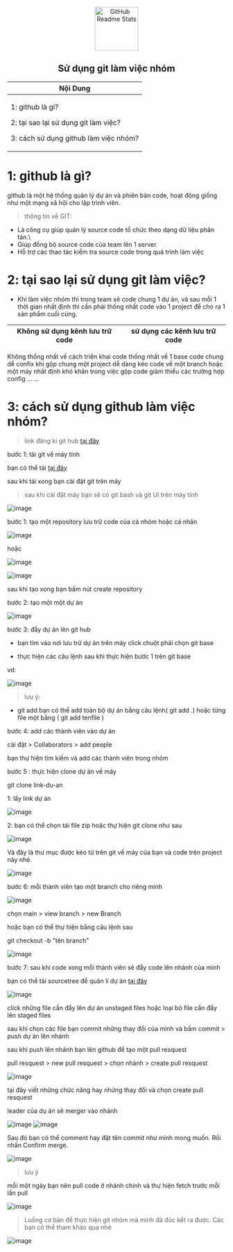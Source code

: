 <p align="center">
 <img width="100px" src="https://upload.wikimedia.org/wikipedia/commons/9/91/Octicons-mark-github.svg" align="center" alt="GitHub Readme Stats" />
 <h2 align="center">Sử dụng git làm việc nhóm</h2>
</p>

<div align="center">
 <table >
  <theader>
  <th>
   Nội Dung 
   </th>
   </theader>
  <tbody>
  <td>
   <p>1: github là gì?</p>
   <p>2: tại sao lại sử dụng git làm việc?</p>
   <p>3: cách sử dụng github làm việc nhóm?</p>
   </td>
   </tbody>
   </table>
</div>

# 1: github là gì?

github là một hệ thống quản lý dự án và phiên bản code, hoạt động giống như một mạng xã hội cho lập trình viên.

>  thông tin về GIT:

- Là công cụ giúp quản lý source code tổ chức theo dạng dữ liệu phân tán.\
- Giúp đồng bộ source code của team lên 1 server.
- Hỗ trợ các thao tác kiểm tra source code trong quá trình làm việc 

# 2: tại sao lại sử dụng git làm việc?

- Khi làm việc nhóm thì trong team sẽ code chung 1 dự án, và sau mỗi 1 thời gian nhất định thì cần phải thống nhất code  vào 1 project để cho ra 1 sản phẩm cuối cùng.

<div>
      <table>
        <thead>
          <th>Không sử dụng kênh lưu trữ code</th>
          <th>sử dụng các kênh lưu trữ code</th>
        </thead>
      </table>
      <tbody>
        <tr>
          <td>Không thống nhất về cách triển khai code</td>
          <td>thống nhất về 1 base code chung</td>
        </tr>
        <tr>
          <td>dễ confix khi gộp chung một project</td>
          <td>dễ dàng kéo code về một branch hoặc một máy nhất định</td>
        </tr>
        <tr>
          <td>khó khăn trong việc gộp code</td>
          <td>giảm thiểu các trường hợp config</td>
        </tr>
        <tr>
          <td>...</td>
          <td>...</td>
        </tr>
      </tbody>
</div>


# 3: cách sử dụng github làm việc nhóm? 

> link đăng kí git hub [tại đây](https://github.com/)

bước 1: tải git về máy tính

bạn có thể tải [tại đây](https://git-scm.com/downloads)

sau khi tải xong bạn cài đặt git trên máy

> sau khi cài đặt máy bạn sẽ có git bash và git UI trên máy tính 

![image](https://user-images.githubusercontent.com/109157942/194497481-c3195ff7-7adb-4d95-92c3-1f030bc54cbf.png)

bước 1: tạo một repository lưu trữ code của cả nhóm hoặc cá nhân 

![image](https://user-images.githubusercontent.com/109157942/194495534-eb1f1daf-0f3a-4bb4-a61f-67084acd2acb.png)

hoặc

![image](https://user-images.githubusercontent.com/109157942/194495696-451b8e2f-2e90-4a19-b8eb-d6376417b8a2.png)

![image](https://user-images.githubusercontent.com/109157942/194496262-15d22b80-f227-4c63-85c2-3731a37c26e1.png)

sau khi tạo xong bạn bấm nút create repository

bước 2: tạo một một dự án 

![image](https://user-images.githubusercontent.com/109157942/194497736-f95d28e8-b6a2-4ca6-a54c-c338dca9c962.png)

bước 3: đẩy dự án lên git hub

- bạn tìm vào nơi lưu trữ dự án trên máy click chuột phải chọn git base 

- thực hiện các câu lệnh sau khi thực hiện bước 1 trên git base 

vd:

![image](https://user-images.githubusercontent.com/109157942/194498202-ba5821e9-4f6a-4dde-af94-c7c2a459beeb.png)

> lưu ý:
 - git add 
    bạn có thể add toàn bộ dự án bằng câu lệnh( git add .) hoặc từng file một bằng ( git add  tenfile )

bước 4: add các thành viên vào dự án 

cài đặt >  Collaborators > add people 

bạn thự hiện tìm kiếm và add các thành viên trong nhóm

bước 5 : thực hiện clone dự án về máy 

git clone link-du-an

1: lấy link dự án 

![image](https://user-images.githubusercontent.com/109157942/194499665-a74ff7d1-9bf4-4efa-be78-28ac1199feff.png)

2: bạn có thể chọn tải file zip hoặc thự hiện git clone như sau 

![image](https://user-images.githubusercontent.com/109157942/194499880-05974934-8def-43d5-b39d-a7cffd83da7f.png)

Và đây là thư mục được kéo từ trên git về máy của bạn và code trên project này nhé.

![image](https://user-images.githubusercontent.com/109157942/194499954-61ce5061-4a32-44eb-95d2-fe7fb0b590f4.png)

bước 6: mỗi thành viên tạo một branch cho riêng mình 

![image](https://user-images.githubusercontent.com/109157942/194500173-3bee5b85-38f4-4f7b-a980-da5838fa32cd.png)

chọn main > view branch > new Branch 

hoặc bạn có thể thự hiện bằng câu lệnh sau 

git checkout -b "tên branch"

![image](https://user-images.githubusercontent.com/109157942/194500577-0c44cde2-7b4c-493d-8543-eaf5a1ad5bf0.png)


bước 7: sau khi code xong mỗi thành viên sẽ đẩy code lên nhánh của mình 

bạn có thể tải sourcetree để quản lí dự án [tại đây](https://www.sourcetreeapp.com/)

![image](https://user-images.githubusercontent.com/109157942/194501209-df911f85-d884-4752-b784-4517dd92e140.png)

click những file cần đẩy lên dự án unstaged files hoặc loại bỏ file cần đẩy lên  staged files

sau khi chọn các file bạn commit những thay đổi của mình và bấm commit > push dự án lên nhánh 

sau khi push lên nhánh bạn lên github để tạo một pull resquest

pull resquest > new pull resquest > chọn nhánh > create pull resquest

![image](https://user-images.githubusercontent.com/109157942/194502421-3ee6181d-df8e-4e84-877e-f34d0f834ce9.png)

tại đây viết những chức năng hay nhứng thay đổi  và chọn create pull resquest 

leader của dụ án sẽ merger vào nhánh


![image](https://user-images.githubusercontent.com/109157942/194503055-56ff13cd-09b1-4c78-998b-5433bcd2d985.png)
![image](https://user-images.githubusercontent.com/109157942/194503092-f25c92bd-1ac1-4319-a0a4-fa0577372232.png)

Sau đó bạn có thể comment hay đặt tên commit như mình mong muốn. Rồi nhấn Confirm merge.

![image](https://user-images.githubusercontent.com/109157942/194503200-914280f7-6770-40f2-addf-6ccd5b7704ec.png)

> lưu ý 

mỗi một ngày bạn nên pull code ở nhánh chính và thự hiện fetch trước mỗi lần pull 

![image](https://user-images.githubusercontent.com/109157942/194504044-98ac22df-5f49-4f1e-a034-0f05f3fc6426.png)



> Luồng cơ bản để thực hiện git nhóm mà mình đã đúc kết ra được. Các bạn có thể tham khảo qua nhé


![image](https://user-images.githubusercontent.com/109157942/194503640-41ee1b27-dcbb-44d0-bcf3-026917e2f676.png)







